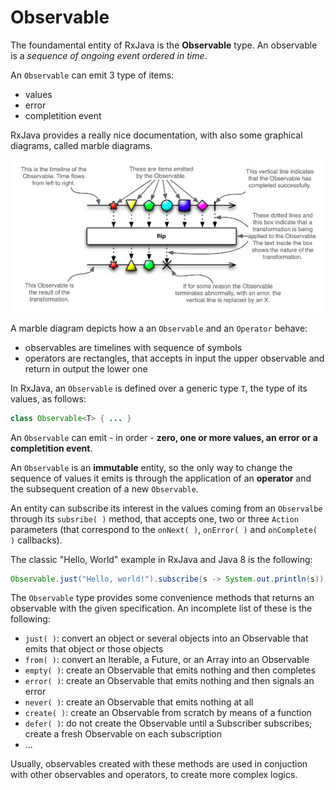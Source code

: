 # Observable

The foundamental entity of RxJava is the **Observable** type.
An observable is a *sequence of ongoing event ordered in time*.

An `Observable` can emit 3 type of items:
- values
- error
- completition event

RxJava provides a really nice documentation, with also some graphical diagrams, called marble diagrams.

![A marble diagram](https://raw.githubusercontent.com/AL333Z/RxAndroid-overview/master/images/marble-intro.png)

A marble diagram depicts how a an `Observable` and an `Operator` behave:
- observables are timelines with sequence of symbols
- operators are rectangles, that accepts in input the upper observable and return in output the lower one

In RxJava, an `Observable` is defined over a generic type `T`, the type of its values, as follows:

```java
class Observable<T> { ... }
```

An `Observable` can emit - in order - **zero, one or more values, an error or a completition event**.

An `Observable` is an **immutable** entity, so the only way to change the sequence of values it emits is through the application of an **operator** and the subsequent creation of a new `Observable`.

An entity can subscribe its interest in the values coming from an `Observalbe` through its `subsribe( )` method, that accepts one, two or three `Action` parameters (that correspond to the `onNext( )`, `onError( )` and `onComplete( )` callbacks).

The classic "Hello, World" example in RxJava and Java 8 is the following:

```java
Observable.just("Hello, world!").subscribe(s -> System.out.println(s));
```

The `Observable` type provides some convenience methods that returns an observable with the given specification. An incomplete list of these is the following:

- `just( )`: convert an object or several objects into an Observable that emits that object or those objects
- `from( )`: convert an Iterable, a Future, or an Array into an Observable
- `empty( )`: create an Observable that emits nothing and then completes
- `error( )`: create an Observable that emits nothing and then signals an error
- `never( )`: create an Observable that emits nothing at all
- `create( )`: create an Observable from scratch by means of a function
- `defer( )`: do not create the Observable until a Subscriber subscribes; create a fresh Observable on each subscription
- ...

Usually, observables created with these methods are used in conjuction with other observables and operators, to create more complex logics.

